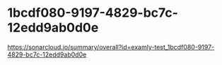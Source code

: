 # 1bcdf080-9197-4829-bc7c-12edd9ab0d0e
https://sonarcloud.io/summary/overall?id=examly-test_1bcdf080-9197-4829-bc7c-12edd9ab0d0e
